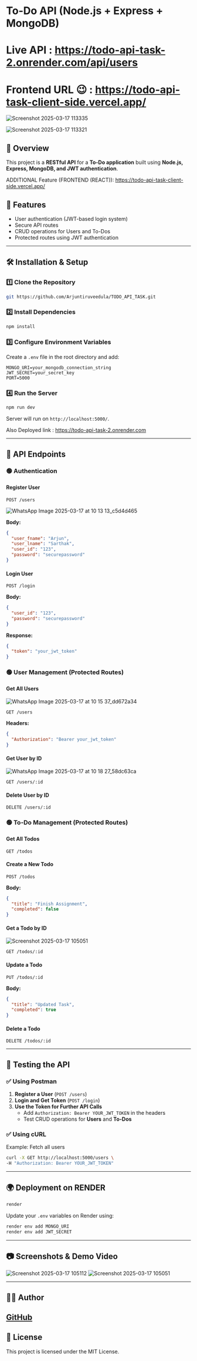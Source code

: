 # To-Do API (Node.js + Express + MongoDB)

# Live API : https://todo-api-task-2.onrender.com/api/users

# Frontend URL 😉 :  https://todo-api-task-client-side.vercel.app/


![Screenshot 2025-03-17 113335](https://github.com/user-attachments/assets/6261a71a-176a-4c44-b6d3-59b824fba1fc)

![Screenshot 2025-03-17 113321](https://github.com/user-attachments/assets/27303586-aab9-41b7-8372-ba3c0a6a970c)


## 📌 Overview

This project is a **RESTful API** for a **To-Do application** built using **Node.js, Express, MongoDB, and JWT authentication**.

ADDITIONAL Feature (FRONTEND (REACT)):  https://todo-api-task-client-side.vercel.app/

## 🚀 Features

- User authentication (JWT-based login system)
- Secure API routes
- CRUD operations for Users and To-Dos
- Protected routes using JWT authentication

---

## 🛠️ Installation & Setup

### 1️⃣ Clone the Repository

```sh
git https://github.com/Arjuntiruveedula/TODO_API_TASK.git
```

### 2️⃣ Install Dependencies

```sh
npm install
```

### 3️⃣ Configure Environment Variables

Create a `.env` file in the root directory and add:

```env
MONGO_URI=your_mongodb_connection_string
JWT_SECRET=your_secret_key
PORT=5000
```

### 4️⃣ Run the Server

```sh
npm run dev 
```

Server will run on `http://localhost:5000/`.

Also Deployed link : https://todo-api-task-2.onrender.com

---

## 📌 API Endpoints

### 🟢 Authentication

#### **Register User**

```http
POST /users
```

![WhatsApp Image 2025-03-17 at 10 13 13_c5d4d465](https://github.com/user-attachments/assets/9b878bc0-604d-4777-97ef-4a10d58e6f4b)

**Body:**

```json
{
  "user_fname": "Arjun",
  "user_lname": "Sarthak",
  "user_id": "123",
  "password": "securepassword"
}
```

#### **Login User**

```http
POST /login
```

**Body:**

```json
{
  "user_id": "123",
  "password": "securepassword"
}
```

**Response:**

```json
{
  "token": "your_jwt_token"
}
```

### 🟢 User Management (Protected Routes)

#### **Get All Users**


  ![WhatsApp Image 2025-03-17 at 10 15 37_dd672a34](https://github.com/user-attachments/assets/96eda883-57bc-4970-8264-320f7887b477)

```http
GET /users
```

**Headers:**

```json
{
  "Authorization": "Bearer your_jwt_token"
}
```

#### **Get User by ID**

![WhatsApp Image 2025-03-17 at 10 18 27_58dc63ca](https://github.com/user-attachments/assets/67b0d475-7a50-4863-8c4f-9d290ac31417)

```http
GET /users/:id
```

#### **Delete User by ID**

```http
DELETE /users/:id
```

### 🟢 To-Do Management (Protected Routes)

#### **Get All Todos**

```http
GET /todos
```

#### **Create a New Todo**

```http
POST /todos
```

**Body:**

```json
{
  "title": "Finish Assignment",
  "completed": false
}
```

#### **Get a Todo by ID**
![Screenshot 2025-03-17 105051](https://github.com/user-attachments/assets/1f63164f-acb3-450f-9eda-c9e54a029e7f)

```http
GET /todos/:id
```

#### **Update a Todo**

```http
PUT /todos/:id
```

**Body:**

```json
{
  "title": "Updated Task",
  "completed": true
}
```

#### **Delete a Todo**

```http
DELETE /todos/:id
```

---

## 🧪 Testing the API

### ✅ Using Postman

1. **Register a User** (`POST /users`)
2. **Login and Get Token** (`POST /login`)
3. **Use the Token for Further API Calls**
   - Add `Authorization: Bearer YOUR_JWT_TOKEN` in the headers
   - Test CRUD operations for **Users** and **To-Dos**

### ✅ Using cURL

Example: Fetch all users

```sh
curl -X GET http://localhost:5000/users \
-H "Authorization: Bearer YOUR_JWT_TOKEN"
```





---

## 🌍 Deployment on RENDER

```sh
render
```

Update your `.env` variables on Render using:

```sh
render env add MONGO_URI
render env add JWT_SECRET
```

---

## 📷 Screenshots & Demo Video

![Screenshot 2025-03-17 105112](https://github.com/user-attachments/assets/f15698d3-3eb1-4da4-bfd4-7316d62b919f)
![Screenshot 2025-03-17 105051](https://github.com/user-attachments/assets/c3621dfd-ee52-47c4-9fb9-f84c965c1900)


---

## 👨‍💻 Author


[GitHub](https://github.com/Arjuntiruveedula)  
---

## 📜 License

This project is licensed under the MIT License.

